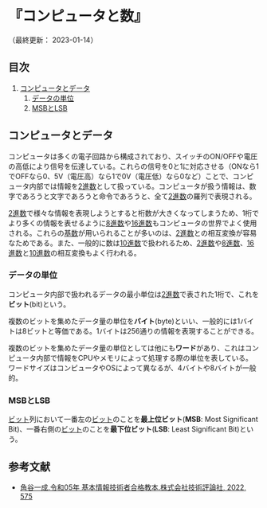 # 『コンピュータと数』

（最終更新： 2023-01-14）


## 目次

1. [コンピュータとデータ](#コンピュータとデータ)
	1. [データの単位](#データの単位)
	1. [MSBとLSB](#msbとlsb)


## コンピュータとデータ

コンピュータは多くの電子回路から構成されており、スイッチのON/OFFや電圧の高低により信号を伝達している。これらの信号を0と1に対応させる（ONなら1でOFFなら0、5V（電圧高）なら1で0V（電圧低）なら0など）ことで、コンピュータ内部では情報を[2進数](./discrete_mathematics/_/chapters/radix.md#2進数)として扱っている。コンピュータが扱う情報は、数字であろうと文字であろうと命令であろうと、全て[2進数](./discrete_mathematics/_/chapters/radix.md#2進数)の羅列で表現される。

[2進数](./discrete_mathematics/_/chapters/radix.md#2進数)で様々な情報を表現しようとすると桁数が大きくなってしまうため、1桁でより多くの情報を表せるように[8進数](./discrete_mathematics/_/chapters/radix.md#8進数)や[16進数](./discrete_mathematics/_/chapters/radix.md#16進数)もコンピュータの世界でよく使用される。これらの[基数](./discrete_mathematics/_/chapters/radix.md#基数)が用いられることが多いのは、[2進数](./discrete_mathematics/_/chapters/radix.md#2進数)との相互変換が容易なためである。また、一般的に数は[10進数](./discrete_mathematics/_/chapters/radix.md#10進数)で扱われるため、[2進数](./discrete_mathematics/_/chapters/radix.md#2進数)や[8進数](./discrete_mathematics/_/chapters/radix.md#8進数)、[16進数](./discrete_mathematics/_/chapters/radix.md#16進数)と[10進数](./discrete_mathematics/_/chapters/radix.md#10進数)の相互変換もよく行われる。

### データの単位

コンピュータ内部で扱われるデータの最小単位は[2進数](./discrete_mathematics/_/chapters/radix.md#2進数)で表された1桁で、これを**ビット**(bit)という。

複数のビットを集めたデータ量の単位を**バイト**(byte)といい、一般的には1バイトは8ビットと等価である。1バイトは256通りの情報を表現することができる。

複数のビットを集めたデータ量の単位としては他にも**ワード**があり、これはコンピュータ内部で情報をCPUやメモリによって処理する際の単位を表している。ワードサイズはコンピュータやOSによって異なるが、4バイトや8バイトが一般的。

### MSBとLSB

[ビット](#データの単位)列において一番左の[ビット](#データの単位)のことを**最上位ビット**(**MSB**: Most Significant Bit)、一番右側の[ビット](#データの単位)のことを**最下位ビット**(**LSB**: Least Significant Bit)という。


## 参考文献

- [角谷一成.令和05年 基本情報技術者合格教本.株式会社技術評論社, 2022, 575](https://gihyo.jp/book/2022/978-4-297-13164-7)
